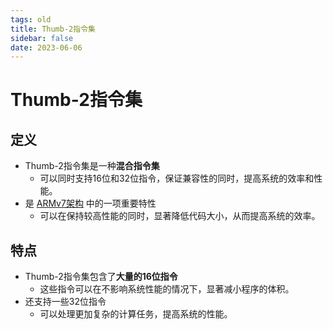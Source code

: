 ```yaml
---
tags: old
title: Thumb-2指令集
sidebar: false
date: 2023-06-06
---
```

# Thumb-2指令集

## 定义

- Thumb-2指令集是一种**混合指令集**
	- 可以同时支持16位和32位指令，保证兼容性的同时，提高系统的效率和性能。
- 是 [ARMv7架构](ARMv7架构.md) 中的一项重要特性
	- 可以在保持较高性能的同时，显著降低代码大小，从而提高系统的效率。

## 特点

- Thumb-2指令集包含了**大量的16位指令**
	- 这些指令可以在不影响系统性能的情况下，显著减小程序的体积。
- 还支持一些32位指令
	- 可以处理更加复杂的计算任务，提高系统的性能。